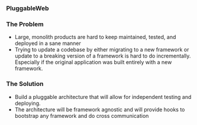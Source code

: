 ### PluggableWeb

### The Problem
- Large, monolith products are hard to keep maintained, tested, and deployed in a sane manner
- Trying to update a codebase by either migrating to a new framework or update to a breaking version of a framework is hard to do incrementally. Especially if the original application was built entirely with a new framework.
 

### The Solution
- Build a pluggable architecture that will allow for independent testing and deploying.
- The architecture will be framework agnostic and will provide hooks to bootstrap any framework and do cross communication
